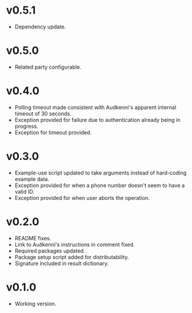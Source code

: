 # v0.5.1

- Dependency update.

# v0.5.0

- Related party configurable.

# v0.4.0

- Polling timeout made consistent with Audkenni's apparent internal timeout of 30 seconds.
- Exception provided for failure due to authentication already being in progress.
- Exception for timeout provided.

# v0.3.0

- Example-use script updated to take arguments instead of hard-coding example data.
- Exception provided for when a phone number doesn't seem to have a valid ID.
- Exception provided for when user aborts the operation.

# v0.2.0

- README fixes.
- Link to Auðkenni's instructions in comment fixed.
- Required packages updated.
- Package setup script added for distributability.
- Signature included in result dictionary.

# v0.1.0

- Working version.
